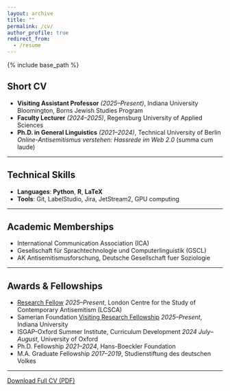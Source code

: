 ```yaml
---
layout: archive
title: ""
permalink: /cv/
author_profile: true
redirect_from:
  - /resume
---
```


{% include base_path %}

## Short CV

- **Visiting Assistant Professor** *(2025–Present)*, Indiana University Bloomington, Borns Jewish Studies Program
- **Faculty Lecturer** *(2024–2025)*, Regensburg University of Applied Sciences
- **Ph.D. in General Linguistics** *(2021–2024)*, Technical University of Berlin  
  *Online-Antisemitismus verstehen: Hassrede im Web 2.0* (summa cum laude)

---

## Technical Skills
- **Languages**: __Python__, __R__, __LaTeX__  
- **Tools**: Git, LabelStudio, Jira, JetStream2, GPU computing

---

## Academic Memberships
- International Communication Association (ICA)  
- Gesellschaft für Sprachtechnologie und Computerlinguistik (GSCL)
- AK Antisemitismusforschung, Deutsche Gesellschaft fuer Soziologie

---

## Awards & Fellowships
- [Research Fellow](https://londonantisemitism.com/team/daniel-miehling) *2025–Present*, London Centre for the Study of Contemporary Antisemitism (LCSCA)
- Samerian Foundation [Visiting Research Fellowship](https://isca.indiana.edu/about/our-team/faculty-and-staff/daniel-miehling.html) *2025–Present*, Indiana University
- ISGAP-Oxford Summer Institute, Curriculum Development *2024 July–August*, University of Oxford
- Ph.D. Fellowship *2021–2024*, Hans-Boeckler Foundation 
- M.A. Graduate Fellowship *2017–2019*, Studienstiftung des deutschen Volkes
  
---

[Download Full CV (PDF)](https://github.com/damieh1/damieh1.github.io/raw/master/_pages/public_cv_august25.pdf)
